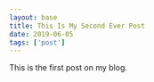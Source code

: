 ```yaml
---
layout: base
title: This Is My Second Ever Post
date: 2019-06-05
tags: ['post']
---
```

This is the first post on my blog.
